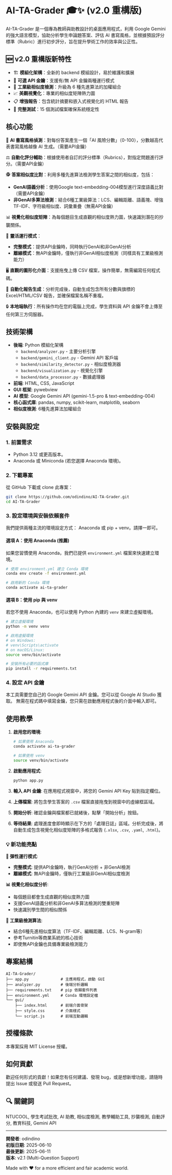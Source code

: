# AI-TA-Grader 🎓✨ (v2.0 重構版)

AI-TA-Grader 是一個專為教師與助教設計的桌面應用程式，利用 Google Gemini 的強大語言模型，協助分析學生申論題答案、評估 AI 書寫風格，並根據預設評分標準（Rubric）進行初步評分，旨在提升學術工作的效率與公正性。

## 🆕 v2.0 重構版新特性

- 🏗️ **模組化架構**：全新的 backend 模組設計，易於維護和擴展
- 🔑 **可選 API 金鑰**：支援有/無 API 金鑰兩種運行模式
- 🧠 **工業級相似度檢測**：升級為 6 種先進算法的加權組合
- 📈 **美觀視覺化**：專業的相似度矩陣熱力圖
- 📋 **增強報告**：包含統計摘要和嵌入式視覺化的 HTML 報告
- 🧪 **完整測試**：15 個測試檔案確保系統穩定性

## 核心功能

🤖 **AI 書寫風格偵測**：對每份答案產生一個「AI 風險分數」（0-100），分數越高代表書寫風格越像 AI 生成。（需要API金鑰）

⚖️ **自動化評分輔助**：根據使用者自訂的評分標準（Rubrics），對指定問題進行評分。（需要API金鑰）

🕵️ **答案相似度比對**：利用多種先進算法檢測學生答案之間的相似度，包括：
   - **GenAI語義分析**：使用Google text-embedding-004模型進行深度語義比對（需要API金鑰）
   - **非GenAI多算法檢測**：結合6種工業級算法：LCS、編輯距離、語義塊、增強TF-IDF、字符級相似度、詞彙重疊（無需API金鑰）

📊 **視覺化相似度矩陣**：為每個題目生成直觀的相似度熱力圖，快速識別潛在的抄襲關係。

🔧 **靈活運行模式**：
   - **完整模式**：提供API金鑰時，同時執行GenAI和非GenAI分析
   - **離線模式**：無API金鑰時，僅執行非GenAI相似度檢測（同樣具有工業級檢測能力）

🖥️ **直觀的圖形化介面**：支援拖曳上傳 CSV 檔案，操作簡單，無需編寫任何程式碼。

🔄 **自動化報告生成**：分析完成後，自動生成包含所有分數與旗標的 Excel/HTML/CSV 報告，並確保檔案名稱不重複。

🔒 **本地端執行**：所有操作均在您的電腦上完成，學生資料與 API 金鑰不會上傳至任何第三方伺服器。

## 技術架構

* **後端**: Python 模組化架構
  - `backend/analyzer.py` - 主要分析引擎
  - `backend/gemini_client.py` - Gemini API 客戶端
  - `backend/similarity_detector.py` - 相似度檢測器
  - `backend/visualization.py` - 視覺化引擎
  - `backend/data_processor.py` - 數據處理器
* **前端**: HTML, CSS, JavaScript  
* **GUI 框架**: pywebview
* **AI 模型**: Google Gemini API (gemini-1.5-pro & text-embedding-004)
* **核心函式庫**: pandas, numpy, scikit-learn, matplotlib, seaborn
* **相似度檢測**: 6種先進算法加權組合

## 安裝與設定

### 1. 前置需求

* Python 3.12 或更高版本。
* Anaconda 或 Miniconda (若您選擇 Anaconda 環境)。

### 2. 下載專案

從 GitHub 下載或 clone 此專案：

```bash
git clone https://github.com/odindino/AI-TA-Grader.git
cd AI-TA-Grader
```

### 3. 設定環境與安裝依賴套件

我們提供兩種主流的環境設定方式： Anaconda 或 pip + venv。請擇一即可。

#### 選項 A：使用 Anaconda (推薦)

如果您習慣使用 Anaconda，我們已提供 `environment.yml` 檔案來快速建立環境。

```bash
# 使用 environment.yml 建立 Conda 環境
conda env create -f environment.yml

# 啟用新的 Conda 環境
conda activate ai-ta-grader
```

#### 選項 B：使用 pip 與 venv

若您不使用 Anaconda，也可以使用 Python 內建的 `venv` 來建立虛擬環境。

```bash
# 建立虛擬環境
python -m venv venv

# 啟用虛擬環境
# on Windows:
# venv\Scripts\activate
# on macOS/Linux:
source venv/bin/activate

# 安裝所有必要的函式庫
pip install -r requirements.txt
```

### 4. 設定 API 金鑰

本工具需要您自己的 Google Gemini API 金鑰。您可以從 Google AI Studio 獲取。
無需在程式碼中填寫金鑰，您只需在啟動應用程式後的介面中輸入即可。

## 使用教學

1. **啟用您的環境**:

    ```bash
    # 如果使用 Anaconda
    conda activate ai-ta-grader

    # 如果使用 venv
    source venv/bin/activate
    ```

2. **啟動應用程式**:

    ```bash
    python app.py
    ```

3. **輸入 API 金鑰**: 在應用程式視窗中，將您的 Gemini API Key 貼到指定欄位。
4. **上傳檔案**: 將包含學生答案的 `.csv` 檔案直接拖曳到視窗中的虛線框區域。
5. **開始分析**: 確認金鑰與檔案都已就緒後，點擊「開始分析」按鈕。
6. **等待結果**: 處理進度會即時顯示在下方的「處理日誌」區域。分析完成後，將自動生成包含視覺化相似度矩陣的多格式報告 (`.xlsx`, `.csv`, `.yaml`, `.html`)。

### 💡 新功能亮點

**🔧 彈性運行模式**:
- **完整模式**: 提供API金鑰時，執行GenAI分析 + 非GenAI檢測
- **離線模式**: 無API金鑰時，僅執行工業級非GenAI相似度檢測

**📊 視覺化相似度分析**: 
- 每個題目都會生成直觀的相似度熱力圖
- 支援GenAI語義分析和非GenAI多算法檢測的雙重矩陣
- 快速識別學生間的相似關係

**🎯 工業級檢測算法**:
- 結合6種先進相似度算法（TF-IDF、編輯距離、LCS、N-gram等）
- 參考Turnitin等商業系統的核心技術
- 即使無API金鑰也具備專業級檢測能力

## 專案結構

```text
AI-TA-Grader/
├── app.py              # 主應用程式，啟動 GUI
├── analyzer.py         # 後端分析邏輯
├── requirements.txt    # pip 依賴套件列表
├── environment.yml     # Conda 環境設定檔
└── gui/
    ├── index.html      # 前端介面骨架
    ├── style.css       # 介面樣式
    └── script.js       # 前端互動邏輯
```

## 授權條款

本專案採用 MIT License 授權。

## 如何貢獻

歡迎任何形式的貢獻！如果您有任何建議、發現 bug，或是想新增功能，請隨時提出 Issue 或發送 Pull Request。

## 🔍 關鍵詞

NTUCOOL, 學生考試批改, AI 助教, 相似度檢測, 教學輔助工具, 抄襲檢測, 自動評分, 教育科技, Gemini API

---

**開發者**: odindino  
**初版日期**: 2025-06-10  
**最後更新**: 2025-06-11  
**版本**: v2.1 (Multi-Question Support)  

Made with ❤️ for a more efficient and fair academic world.
